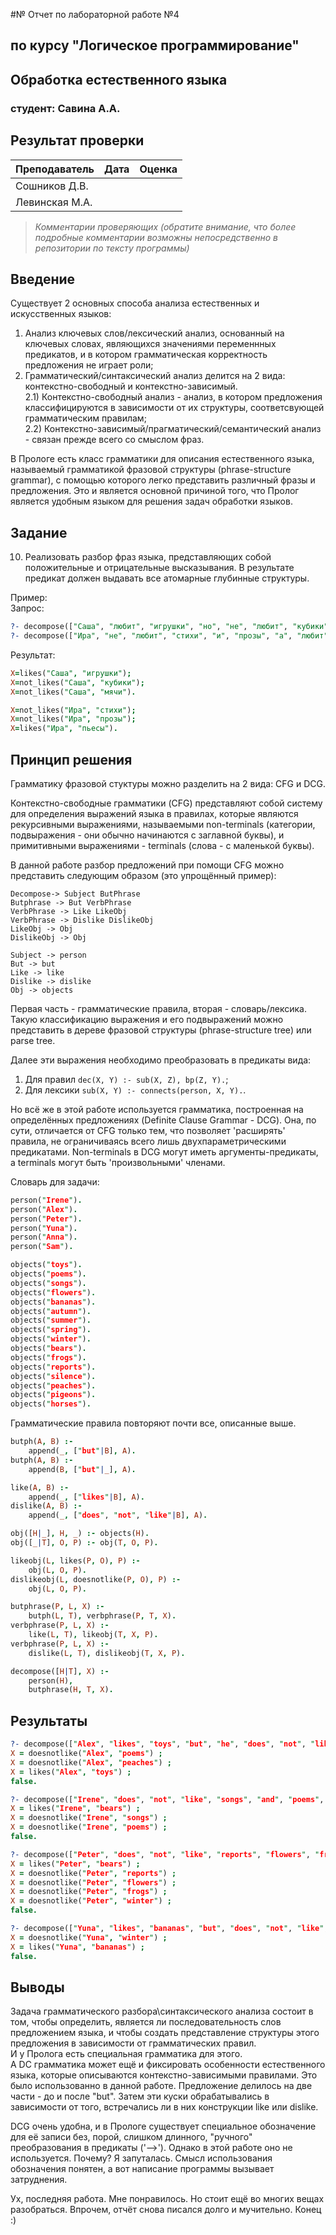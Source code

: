 #№ Отчет по лабораторной работе №4
## по курсу "Логическое программирование"

## Обработка естественного языка

### студент: Савина А.А.

## Результат проверки

| Преподаватель     | Дата         |  Оценка       |
|-------------------|--------------|---------------|
| Сошников Д.В. |              |               |
| Левинская М.А.|              |               |

> *Комментарии проверяющих (обратите внимание, что более подробные комментарии возможны непосредственно в репозитории по тексту программы)*


## Введение
Существует 2 основных способа анализа естественных и искусственных языков:  
1) Анализ ключевых слов/лексический анализ, основанный на ключевых словах, являющихся значениями переменнных предикатов, и в котором грамматическая корректность предложения не играет роли;  
2) Грамматический/синтаксический анализ делится на 2 вида: контекстно-свободный и контекстно-зависимый.  
	2.1) Контекстно-свободный анализ - анализ, в котором предложения классифицируются в зависимости от их структуры, соответсвующей грамматическим правилам;  
	2.2) Контекстно-зависимый/прагматический/семантический анализ - связан прежде всего со смыслом фраз.  

В Прологе есть класс грамматики для описания естественного языка, называемый грамматикой фразовой структуры (phrase-structure grammar), с помощью которого легко представить различный фразы и предложения. Это и является основной причиной того, что Пролог является удобным языком для решения задач обработки языков.

## Задание

10. Реализовать разбор фраз языка, представляющих собой положительные и отрицательные высказывания. В результате предикат должен выдавать все атомарные глубинные структуры.  

Пример:  
Запрос:  
```prolog
?- decompose(["Саша", "любит", "игрушки", "но", "не", "любит", "кубики", "и", "мячи"],X).
?- decompose(["Ира", "не", "любит", "стихи", "и", "прозы", "а", "любит", "пьесы"],X).
```
Результат:   
```prolog
X=likes("Саша", "игрушки");
X=not_likes("Саша", "кубики");
X=not_likes("Саша", "мячи").

X=not_likes("Ира", "стихи"); 
X=not_likes("Ира", "прозы"); 
X=likes("Ира", "пьесы").
```

## Принцип решения
Грамматику фразовой стуктуры можно разделить на 2 вида: CFG и DCG.  

Контекстно-свободные грамматики (CFG) представляют собой систему для определения выражений языка в правилах, которые являются рекурсивными выражениями, называемыми non-terminals (категории, подвыражения - они обычно начинаются с заглавной буквы), и примитивными выражениями - terminals (слова - с маленькой буквы).

В данной работе разбор предложений при помощи CFG можно представить следующим образом (это упрощённый пример):
```
Decompose-> Subject ButPhrase
Butphrase -> But VerbPhrase
VerbPhrase -> Like LikeObj
VerbPhrase -> Dislike DislikeObj
LikeObj -> Obj
DislikeObj -> Obj

Subject -> person
But -> but
Like -> like
Dislike -> dislike
Obj -> objects
```
Первая часть - грамматические правила, вторая - словарь/лексика.  
Такую классификацию выражения и его подвыражений можно представить в дереве фразовой структуры (phrase-structure tree) или parse tree.  

Далее эти выражения необходимо преобразовать в предикаты вида:  
1) Для правил `dec(X, Y) :- sub(X, Z), bp(Z, Y).`;
2) Для лексики `sub(X, Y) :- connects(person, X, Y).`.

Но всё же в этой работе используется грамматика, построенная на определённых предложениях (Definite Clause Grammar - DCG). Она, по сути, отличается от CFG только тем, что позволяет 'расширять' правила, не ограничиваясь всего лишь двухпараметрическими предикатами. Non-terminals в DCG могут иметь аргументы-предикаты, а terminals могут быть 'произвольными' членами.  


Словарь для задачи:
```prolog
person("Irene").
person("Alex").
person("Peter").
person("Yuna").
person("Anna").
person("Sam").

objects("toys").
objects("poems").
objects("songs").
objects("flowers").
objects("bananas").
objects("autumn").
objects("summer").
objects("spring").
objects("winter").
objects("bears").
objects("frogs").
objects("reports").
objects("silence").
objects("peaches").
objects("pigeons").
objects("horses").
```

Грамматические правила повторяют почти все, описанные выше.
```prolog
butph(A, B) :-
	append(_, ["but"|B], A).
butph(A, B) :- 
	append(B, ["but"|_], A).

like(A, B) :-
	append(_, ["likes"|B], A).
dislike(A, B) :-
	append(_, ["does", "not", "like"|B], A).

obj([H|_], H, _) :- objects(H).
obj([_|T], O, P) :- obj(T, O, P).

likeobj(L, likes(P, O), P) :-
	obj(L, O, P).	
dislikeobj(L, doesnotlike(P, O), P) :-
	obj(L, O, P).

butphrase(P, L, X) :-
	butph(L, T), verbphrase(P, T, X).
verbphrase(P, L, X) :-
	like(L, T), likeobj(T, X, P).
verbphrase(P, L, X) :-
	dislike(L, T), dislikeobj(T, X, P).

decompose([H|T], X) :-
	person(H),
	butphrase(H, T, X).
```

## Результаты
```prolog
?- decompose(["Alex", "likes", "toys", "but", "he", "does", "not", "like", "poems", "and", "peaches"], X).
X = doesnotlike("Alex", "poems") ;
X = doesnotlike("Alex", "peaches") ;
X = likes("Alex", "toys") ;
false.

?- decompose(["Irene", "does", "not", "like", "songs", "and", "poems", "but", "likes", "bears"], X).
X = likes("Irene", "bears") ;
X = doesnotlike("Irene", "songs") ;
X = doesnotlike("Irene", "poems") ;
false.

?- decompose(["Peter", "does", "not", "like", "reports", "flowers", "frogs", "and", "winter", "but", "she", "likes", "bears"], X).
X = likes("Peter", "bears") ;
X = doesnotlike("Peter", "reports") ;
X = doesnotlike("Peter", "flowers") ;
X = doesnotlike("Peter", "frogs") ;
X = doesnotlike("Peter", "winter") ;
false.

?- decompose(["Yuna", "likes", "bananas", "but", "does", "not", "like", "winter"], X).
X = doesnotlike("Yuna", "winter") ;
X = likes("Yuna", "bananas") ;
false.
```
## Выводы


Задача грамматического разбора\синтаксического анализа состоит в том, чтобы определить, является ли последовательность слов предложением языка, и чтобы создать представление структуры этого предложения в зависимости от грамматических правил.  
И у Пролога есть специальная грамматика для этого.  
А DC грамматика может ещё и фиксировать особенности естественного языка, которые описываются контекстно-зависимыми правилами. Это было использованно в данной работе. Предложение делилось на две части - до и после "but". Затем эти куски обрабатывались в зависимости от того, встречались ли в них конструкции like или dislike.  

DCG очень удобна, и в Прологе существует специальное обозначение для её записи без, порой, слишком длинного, "ручного" преобразования в предикаты ('-->'). Однако в этой работе оно не используется. Почему? Я запуталась. Смысл использования обозначения понятен, а вот написание программы вызывает затруднения.

Ух, последняя работа. Мне понравилось. Но стоит ещё во многих вещах разобраться. Впрочем, отчёт снова писался долго и мучительно. Конец :)



